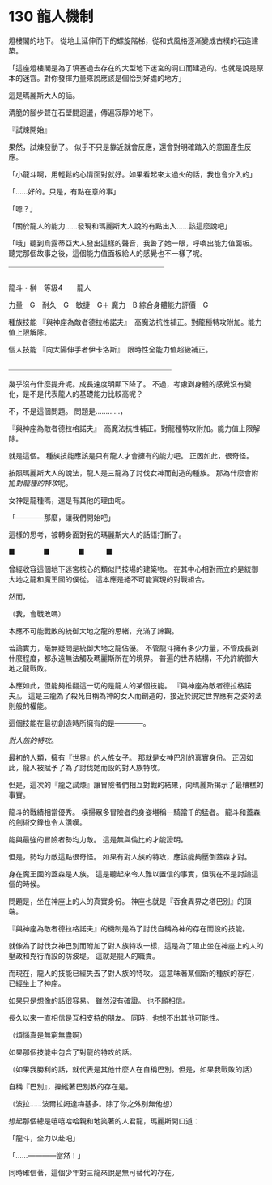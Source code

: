 # 130 龍人機制

燈樓閣的地下。
從地上延伸而下的螺旋階梯，從和式風格逐漸變成古樸的石造建築。

「這座燈樓閣是為了填塞過去存在的大型地下迷宮的洞口而建造的。也就是說是原本的迷宮。對你發揮力量來說應該是個恰到好處的地方」

這是瑪麗斯大人的話。

清脆的腳步聲在石壁間迴盪，傳遍寂靜的地下。

『試煉開始』

果然，試煉發動了。
似乎不只是靠近就會反應，還會對明確踏入的意圖產生反應。

「小龍斗啊，用輕鬆的心情面對就好。如果看起來太過火的話，我也會介入的」

「……好的。只是，有點在意的事」

「嗯？」

「關於龍人的能力……發現和瑪麗斯大人說的有點出入……該這麼說吧」

「哦」聽到烏露蒂亞大人發出這樣的聲音，我瞥了她一眼，呼喚出能力值面板。
聽完那個故事之後，這個能力值面板給人的感覺也不一樣了呢。

￣￣￣￣￣￣￣￣￣￣￣￣￣￣￣￣￣￣￣￣￣￣

龍斗・榊　等級4　　龍人

力量　G　耐久　G　敏捷　G＋
魔力　B
綜合身體能力評價　G

種族技能
『與神座為敵者德拉格諾夫』　高魔法抗性補正。對龍種特攻附加。能力值上限解除。

個人技能
『向太陽伸手者伊卡洛斯』　限時性全能力值超級補正。

＿＿＿＿＿＿＿＿＿＿＿＿＿＿＿＿＿＿＿＿＿＿＿

幾乎沒有什麼提升呢。成長速度明顯下降了。
不過，考慮到身體的感覺沒有變化，是不是代表龍人的基礎能力比較高呢？

不，不是這個問題。
問題是…………，

『與神座為敵者德拉格諾夫』　高魔法抗性補正。對龍種特攻附加。能力值上限解除。

就是這個。
種族技能應該是只有龍人才會擁有的能力吧。
正因如此，很奇怪。

按照瑪麗斯大人的說法，龍人是三龍為了討伐女神而創造的種族。
那為什麼會附加*對龍種的特攻*呢。

女神是龍種嗎，還是有其他的理由呢。

「————那麼，讓我們開始吧」

這樣的思考，被轉身面對我的瑪麗斯大人的話語打斷了。

■　　　　■　　　　■　　　■　

曾經收容這個地下迷宮核心的類似鬥技場的建築物。
在其中心相對而立的是統御大地之龍和魔王國的僕從。
這本應是絕不可能實現的對戰組合。

然而，

（我，會戰敗嗎）

本應不可能戰敗的統御大地之龍的思緒，充滿了諦觀。

若論實力，毫無疑問是統御大地之龍佔優。
不管龍斗擁有多少力量，不管成長到什麼程度，都永遠無法觸及瑪麗斯所在的境界。
普遍的世界結構，不允許統御大地之龍戰敗。

本應如此，但能夠推翻這一切的是龍人的某個技能。
『與神座為敵者德拉格諾夫』。
這是三龍為了殺死自稱為神的女人而創造的，接近於規定世界應有之姿的法則般的權能。

這個技能在最初創造時所擁有的是————。

*對人族的特攻*。

最初的人類，擁有『世界』的人族女子。
那就是女神巴別的真實身份。
正因如此，龍人被賦予了為了討伐她而設的對人族特攻。

但是，這次的『龍之試煉』讓冒險者們相互對戰的結果，向瑪麗斯揭示了最糟糕的事實。

龍斗的戰績相當優秀。
橫掃眾多冒險者的身姿堪稱一騎當千的猛者。
龍斗和蓋森的劍術交鋒也令人讚嘆。

能與最強的冒險者勢均力敵。
這是無與倫比的才能證明。

但是，勢均力敵這點很奇怪。
如果有對人族的特攻，應該能夠壓倒蓋森才對。

身在魔王國的蓋森是人族。
這是聽起來令人難以置信的事實，但現在不是討論這個的時候。

問題是，坐在神座上的人的真實身份。
神座也就是『吞食異界之塔巴別』的頂端。

『與神座為敵者德拉格諾夫』的機制是為了討伐自稱為神的存在而設的技能。

就像為了討伐女神巴別而附加了對人族特攻一樣，這是為了阻止坐在神座上的人的壓政和兇行而設的防波堤。
這就是龍人的職責。

而現在，龍人的技能已經失去了對人族的特攻。
這意味著某個新的種族的存在，已經坐上了神座。

如果只是想像的話很容易。
雖然沒有確證。
也不願相信。

長久以來一直相信是互相支持的朋友。
同時，也想不出其他可能性。

（煩惱真是無窮無盡啊）

如果那個技能中包含了對龍的特攻的話。

（如果我勝利的話，就代表是其他什麼人在自稱巴別。但是，如果我戰敗的話）

自稱『巴別』，操縱著巴別教的存在是。

（波拉……波爾拉姆達梅基多。除了你之外別無他想）

想起那個總是嘻嘻哈哈親和地笑著的人君龍，瑪麗斯開口道：

「龍斗，全力以赴吧」

「……————當然！」

同時確信著，這個少年對三龍來說是無可替代的存在。